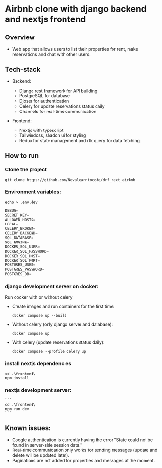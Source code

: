 # Airbnb clone with django backend and nextjs frontend

## Overview
- Web app that allows users to list their properties for rent, make reservations and chat with other users.

## Tech-stack
- Backend: 
  - Django rest framework for API building
  - PostgreSQL for database
  - Djoser for authentication
  - Celery for update reservations status daily
  - Channels for real-time communication 

- Frontend:
  - Nextjs with typescript
  - Tailwindcss, shadcn ui for styling
  - Redux for state management and rtk query for data fetching

## How to run

### Clone the project
```
git clone https://github.com/Nevalearntocode/drf_next_airbnb
```

### Environment variables:
```
echo > .env.dev
```
```python
DEBUG=
SECRET_KEY=
ALLOWED_HOSTS=
LOCAL=
CELERY_BROKER=
CELERY_BACKEND=
SQL_DATABASE=
SQL_ENGINE=
DOCKER_SQL_USER=
DOCKER_SQL_PASSWORD=
DOCKER_SQL_HOST=
DOCKER_SQL_PORT=
POSTGRES_USER=
POSTGRES_PASSWORD=
POSTGRES_DB=
```

### django development server on docker:
Run docker with or without celery
- Create images and run containers for the first time:
    ```
    docker compose up --build
    ```

- Without celery (only django server and database):
    ```
    docker compose up
    ```
- With celery (update reservations status daily): 
    ```
    docker compose --profile celery up
    ```

### install nextjs dependencies

```
cd .\frontend\
npm install
```

### nextjs development server:
    ```
    cd .\frontend\
    npm run dev
    ``` 

## Known issues:
- Google authentication is currently having the error "State could not be found in server-side session data."
- Real-time communication only works for sending messages (update and delete will be updated later).
- Paginations are not added for properties and messages at the moment.